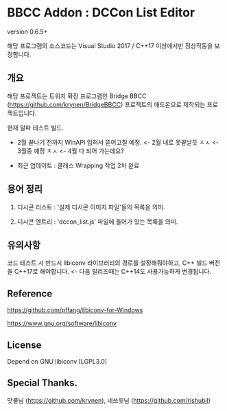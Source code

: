 BBCC Addon : DCCon List Editor
===
version 0.6.5+

해당 프로그램의 소스코드는 Visual Studio 2017 / C++17 이상에서만 정상작동을 보장합니다.

## 개요
해당 프로젝트는 트위치 확장 프로그램인 Bridge BBCC (https://github.com/krynen/BridgeBBCC) 프로젝트의 애드온으로 제작되는 프로젝트입니다.

현재 알파 테스트 빌드.


 * 2월 끝나기 전까지 WinAPI 입혀서 뜯어고칠 예정. <- 2월 내로 못끝날듯 ㅈㅅ <- 3월중 예정 ㅈㅅ <- 4월 다 되어 가는데요?
 
 * 최근 업데이트 : 클래스 Wrapping 작업 2차 완료


## 용어 정리
1. 디시콘 리스트 : '실제 디시콘 이미지 파일'들의 목록을 의미.

2. 디시콘 엔트리 : 'dccon_list.js' 파일에 들어가 있는 목록을 의미.


## 유의사항
코드 테스트 시 반드시 libiconv 라이브러리의 경로를 설정해줘야하고, C++ 빌드 버전을 C++17로 해야합니다. <- 다음 릴리즈때는 C++14도 사용가능하게 변경됩니다.


## Reference
https://github.com/pffang/libiconv-for-Windows

https://www.gnu.org/software/libiconv


## License
Depend on GNU libiconv [LGPL3.0]


## Special Thanks.
맛물님 (https://github.com/krynen), 네쓰윗님 (https://github.com/rishubil)


 [1]: https://www.gnu.org/licenses/lgpl.html
